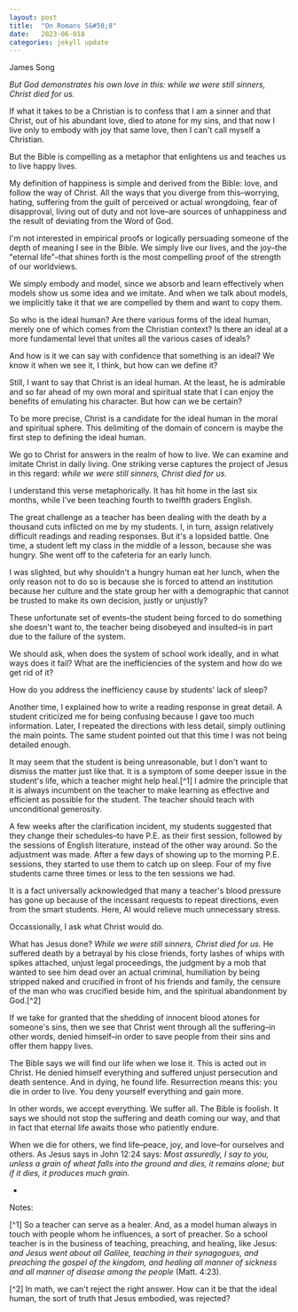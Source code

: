 ```yaml
---
layout: post
title:  "On Romans 5&#58;8"
date:   2023-06-018
categories: jekyll update
---
```


James Song

*But God demonstrates his own love in this: while we were still sinners, Christ died for us.*

If what it takes to be a Christian is to confess that I am a sinner and that Christ, out of his abundant love, died to atone for my sins, and that now I live only to embody with joy that same love, then I can't call myself a Christian. 

But the Bible is compelling as a metaphor that enlightens us and teaches us to live happy lives. 

My definition of happiness is simple and derived from the Bible: love, and follow the way of Christ. All the ways that you diverge from this–worrying, hating, suffering from the guilt of perceived or actual wrongdoing, fear of disapproval, living out of duty and not love–are sources of unhappiness and the result of deviating from the Word of God. 

I'm not interested in empirical proofs or logically persuading someone of the depth of meaning I see in the Bible. We simply live our lives, and the joy–the "eternal life"–that shines forth is the most compelling proof of the strength of our worldviews. 

We simply embody and model, since we absorb and learn effectively when models show us some idea and we imitate. And when we talk about models, we implicitly take it that we are compelled by them and want to copy them. 

So who is the ideal human? Are there various forms of the ideal human, merely one of which comes from the Christian context? Is there an ideal at a more fundamental level that unites all the various cases of ideals?

And how is it we can say with confidence that something is an ideal? We know it when we see it, I think, but how can we define it? 

Still, I want to say that Christ is an ideal human. At the least, he is admirable and so far ahead of my own moral and spiritual state that I can enjoy the benefits of emulating his character. But how can we be certain?

To be more precise, Christ is a candidate for the ideal human in the moral and spiritual sphere. This delimiting of the domain of concern is maybe the first step to defining the ideal human. 

We go to Christ for answers in the realm of how to live. We can examine and imitate Christ in daily living. One striking verse captures the project of Jesus in this regard: *while we were still sinners, Christ died for us.*

I understand this verse metaphorically. It has hit home in the last six months, while I've been teaching fourth to twelfth graders English. 

The great challenge as a teacher has been dealing with the death by a thousand cuts inflicted on me by my students. I, in turn, assign relatively difficult readings and reading responses. But it's a lopsided battle. One time, a student left my class in the middle of a lesson, because she was hungry. She went off to the cafeteria for an early lunch. 

I was slighted, but why shouldn't a hungry human eat her lunch, when the only reason not to do so is because she is forced to attend an institution because her culture and the state group her with a demographic that cannot be trusted to make its own decision, justly or unjustly?

These unfortunate set of events–the student being forced to do something she doesn't want to, the teacher being disobeyed and insulted–is in part due to the failure of the system. 

We should ask, when does the system of school work ideally, and in what ways does it fail? What are the inefficiencies of the system and how do we get rid of it? 

How do you address the inefficiency cause by students' lack of sleep? 

Another time, I explained how to write a reading response in great detail. A student criticized me for being confusing because I gave too much information. Later, I repeated the directions with less detail, simply outlining the main points. The same student pointed out that this time I was not being detailed enough. 

It may seem that the student is being unreasonable, but I don't want to dismiss the matter just like that. It is a symptom of some deeper issue in the student's life, which a teacher might help heal.[^1] I admire the principle that it is always incumbent on the teacher to make learning as effective and efficient as possible for the student. The teacher should teach with unconditional generosity. 

A few weeks after the clarification incident, my students suggested that they change their schedules–to have P.E. as their first session, followed by the sessions of English literature, instead of the other way around. So the adjustment was made. After a few days of showing up to the morning P.E. sessions, they started to use them to catch up on sleep. Four of my five students came three times or less to the ten sessions we had.

It is a fact universally acknowledged that many a teacher's blood pressure has gone up because of the incessant requests to repeat directions, even from the smart students. Here, AI would relieve much unnecessary stress. 

Occassionally, I ask what Christ would do.

What has Jesus done? *While we were still sinners, Christ died for us.* He suffered death by a betrayal by his close friends, forty lashes of whips with spikes attached, unjust legal proceedings, the judgment by a mob that wanted to see him dead over an actual criminal, humiliation by being stripped naked and crucified in front of his friends and family, the censure of the man who was crucified beside him, and the spiritual abandonment by God.[^2] 

If we take for granted that the shedding of innocent blood atones for someone's sins, then we see that Christ went through all the suffering–in other words, denied himself–in order to save people from their sins and offer them happy lives. 

The Bible says we will find our life when we lose it. This is acted out in Christ. He denied himself everything and suffered unjust persecution and death sentence. And in dying, he found life. Resurrection means this: you die in order to live. You deny yourself everything and gain more. 

In other words, we accept everything. We suffer all. The Bible is foolish. It says we should not stop the suffering and death coming our way, and that in fact that eternal life awaits those who patiently endure. 

When we die for others, we find life–peace, joy, and love–for ourselves and others. As Jesus says in John 12:24 says: *Most assuredly, I say to you, unless a grain of wheat falls into the ground and dies, it remains alone; but if it dies, it produces much grain.*

-

Notes:

[^1] So a teacher can serve as a healer. And, as a model human always in touch with people whom he influences, a sort of preacher. So a school teacher is in the business of teaching, preaching, and healing, like Jesus: *and Jesus went about all Galilee, teaching in their synagogues, and preaching the gospel of the kingdom, and healing all manner of sickness and all manner of disease among the people* (Matt. 4:23). 

[^2] In math, we can't reject the right answer. How can it be that the ideal human, the sort of truth that Jesus embodied, was rejected? 







